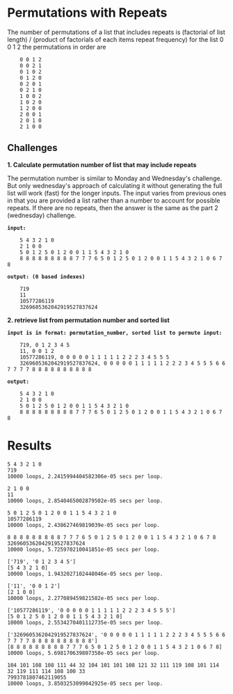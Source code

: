 # Permutations with Repeats

The number of permutations of a list that includes repeats is (factorial of list length) / (product of factorials of each items repeat frequency)
for the list 0 0 1 2 the permutations in order are
```
    0 0 1 2
	0 0 2 1    
	0 1 0 2   
	0 1 2 0
	0 2 0 1    
	0 2 1 0    
	1 0 0 2    
	1 0 2 0    
	1 2 0 0    
	2 0 0 1    
	2 0 1 0    
	2 1 0 0
```
    
## Challenges
**1. Calculate permutation number of list that may include repeats**

The permutation number is similar to Monday and Wednesday's challenge. But only wednesday's approach of calculating it without generating the full list will work (fast) for the longer inputs. The input varies from previous ones in that you are provided a list rather than a number to account for possible repeats. If there are no repeats, then the answer is the same as the part 2 (wednesday) challenge.

**```input:```**
```
	5 4 3 2 1 0
	2 1 0 0
	5 0 1 2 5 0 1 2 0 0 1 1 5 4 3 2 1 0
	8 8 8 8 8 8 8 8 8 7 7 7 6 5 0 1 2 5 0 1 2 0 0 1 1 5 4 3 2 1 0 6 7 8
```
**```output: (0 based indexes)```**
```
	719
	11
	10577286119
	3269605362042919527837624
```
	
**2. retrieve list from permutation number and sorted list**

**```input is in format: permutation_number, sorted list to permute
input:```**
```
    719, 0 1 2 3 4 5  
	11, 0 0 1 2
	10577286119, 0 0 0 0 0 1 1 1 1 1 2 2 2 3 4 5 5 5
	3269605362042919527837624, 0 0 0 0 0 1 1 1 1 1 2 2 2 3 4 5 5 5 6 6 7 7 7 7 8 8 8 8 8 8 8 8 8 8
```
**```output:```**
```
	5 4 3 2 1 0
	2 1 0 0
	5 0 1 2 5 0 1 2 0 0 1 1 5 4 3 2 1 0
	8 8 8 8 8 8 8 8 8 7 7 7 6 5 0 1 2 5 0 1 2 0 0 1 1 5 4 3 2 1 0 6 7 8
```

# Results

```
5 4 3 2 1 0
719
10000 loops, 2.2415994404582306e-05 secs per loop.

2 1 0 0
11
10000 loops, 2.8540465002879502e-05 secs per loop.

5 0 1 2 5 0 1 2 0 0 1 1 5 4 3 2 1 0
10577286119
10000 loops, 2.438627469819039e-05 secs per loop.

8 8 8 8 8 8 8 8 8 7 7 7 6 5 0 1 2 5 0 1 2 0 0 1 1 5 4 3 2 1 0 6 7 8
3269605362042919527837624
10000 loops, 5.725970210041851e-05 secs per loop.

['719', '0 1 2 3 4 5']
[5 4 3 2 1 0]
10000 loops, 1.9432027102448046e-05 secs per loop.

['11', '0 0 1 2']
[2 1 0 0]
10000 loops, 2.277089459821582e-05 secs per loop.

['10577286119', '0 0 0 0 0 1 1 1 1 1 2 2 2 3 4 5 5 5']
[5 0 1 2 5 0 1 2 0 0 1 1 5 4 3 2 1 0]
10000 loops, 2.5534270401112735e-05 secs per loop.

['3269605362042919527837624', '0 0 0 0 0 1 1 1 1 1 2 2 2 3 4 5 5 5 6 6 7 7 7 7 8 8 8 8 8 8 8 8 8 8']
[8 8 8 8 8 8 8 8 8 7 7 7 6 5 0 1 2 5 0 1 2 0 0 1 1 5 4 3 2 1 0 6 7 8]
10000 loops, 5.698170639807358e-05 secs per loop.

104 101 108 108 111 44 32 104 101 101 108 121 32 111 119 108 101 114 32 119 111 114 108 100 33
7993781807462119055
10000 loops, 3.8503253099042925e-05 secs per loop.
```